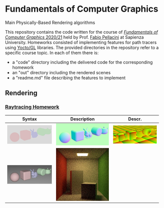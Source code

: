 # Fundamentals of Computer Graphics
Main Physically-Based Rendering algorithms

This repository contains the code written for the course of [<i>Fundamentals of Computer Graphics</i> 2020/21](https://pellacini.di.uniroma1.it/teaching/graphics20d/index.html) held by Prof. [Fabio Pellacini](https://pellacini.di.uniroma1.it) at Sapienza University. Homeworks consisted of implementing features for path tracers using [Yocto/GL](https://github.com/xelatihy/yocto-gl) libraries.
The provided directories in the repository refer to a specific course topic. In each of them there is:
<ul>
  <li>a "code" directory including the delivered code for the corresponding homework</li>
  <li>an "out" directory including the rendered scenes</li>
  <li>a "readme.md" file describing the features to implement</li>
</ul>

## Rendering

### [Raytracing Homework](https://github.com/luismautone/fundamentals-computer-graphics/blob/main/raytracing/readme.md)

| Syntax      | Description | Descr.      |
| ----------- | ----------- | ----------- |
| ![](https://github.com/luismautone/fundamentals-computer-graphics/blob/main/raytracing/out/lowres/0x_color_720_9.jpg) | ![](https://github.com/luismautone/fundamentals-computer-graphics/blob/main/raytracing/out/lowres/0x_normal_720_9.jpg) | ![](https://github.com/luismautone/fundamentals-computer-graphics/blob/main/raytracing/out/lowres/0x_texcoord_720_9.jpg) |
| ![](https://github.com/luismautone/fundamentals-computer-graphics/blob/main/raytracing/out/lowres/0x_eyelight_720_9.jpg)   | ![](https://github.com/luismautone/fundamentals-computer-graphics/blob/main/raytracing/out/lowres/01_cornellbox_512_256.jpg)        | 
